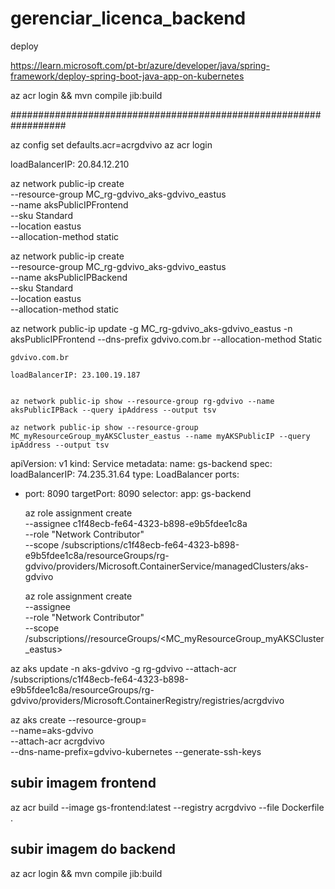 # gerenciar_licenca_backend


deploy

https://learn.microsoft.com/pt-br/azure/developer/java/spring-framework/deploy-spring-boot-java-app-on-kubernetes

az acr login && mvn compile jib:build


##################################################################




az config set defaults.acr=acrgdvivo
az acr login




loadBalancerIP: 20.84.12.210


az network public-ip create \
    --resource-group MC_rg-gdvivo_aks-gdvivo_eastus \
    --name aksPublicIPFrontend \
    --sku Standard \
	--location eastus \
    --allocation-method static 



az network public-ip create \
    --resource-group MC_rg-gdvivo_aks-gdvivo_eastus \
    --name aksPublicIPBackend \
    --sku Standard \
	--location eastus \
    --allocation-method static 	
	
	
az network public-ip update -g MC_rg-gdvivo_aks-gdvivo_eastus -n aksPublicIPFrontend --dns-prefix gdvivo.com.br --allocation-method Static
	
	gdvivo.com.br
	
	loadBalancerIP: 23.100.19.187
	
	
	az network public-ip show --resource-group rg-gdvivo --name aksPublicIPBack --query ipAddress --output tsv
	
	az network public-ip show --resource-group MC_myResourceGroup_myAKSCluster_eastus --name myAKSPublicIP --query ipAddress --output tsv
	
	
apiVersion: v1
kind: Service
metadata:
  name: gs-backend
spec:
  loadBalancerIP: 74.235.31.64
  type: LoadBalancer
  ports:
  - port: 8090
    targetPort: 8090
  selector:
    app: gs-backend
	
	
	
	az role assignment create \
    --assignee c1f48ecb-fe64-4323-b898-e9b5fdee1c8a \
    --role "Network Contributor" \
    --scope /subscriptions/c1f48ecb-fe64-4323-b898-e9b5fdee1c8a/resourceGroups/rg-gdvivo/providers/Microsoft.ContainerService/managedClusters/aks-gdvivo
	
	
	
	
	az role assignment create \
    --assignee <Client ID> \
    --role "Network Contributor" \
    --scope /subscriptions/<subscription id>/resourceGroups/<MC_myResourceGroup_myAKSCluster_eastus>
	
	
	
	
	
	
az aks update -n aks-gdvivo -g rg-gdvivo --attach-acr /subscriptions/c1f48ecb-fe64-4323-b898-e9b5fdee1c8a/resourceGroups/rg-gdvivo/providers/Microsoft.ContainerRegistry/registries/acrgdvivo

	
	
az aks create --resource-group= \
 --name=aks-gdvivo \
 --attach-acr acrgdvivo \
 --dns-name-prefix=gdvivo-kubernetes --generate-ssh-keys
 
 
 ## subir imagem frontend
 az acr build --image gs-frontend:latest --registry acrgdvivo --file Dockerfile .

## subir imagem do backend
 az acr login && mvn compile jib:build
 
 
